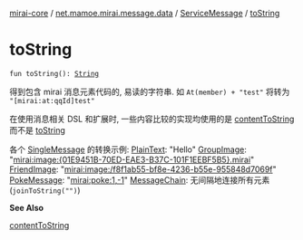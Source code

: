 [mirai-core](../../index.md) / [net.mamoe.mirai.message.data](../index.md) / [ServiceMessage](index.md) / [toString](./to-string.md)

# toString

`fun toString(): `[`String`](https://kotlinlang.org/api/latest/jvm/stdlib/kotlin/-string/index.html)

得到包含 mirai 消息元素代码的, 易读的字符串. 如 `At(member) + "test"` 将转为 `"[mirai:at:qqId]test"`

在使用消息相关 DSL 和扩展时, 一些内容比较的实现均使用的是 [contentToString](../-message/content-to-string.md) 而不是 [toString](../-message/to-string.md)

各个 [SingleMessage](../-single-message/index.md) 的转换示例:
[PlainText](../-plain-text/index.md): "Hello"
[GroupImage](../-group-image/index.md): "[mirai:image:{01E9451B-70ED-EAE3-B37C-101F1EEBF5B5}.mirai](#)"
[FriendImage](../-friend-image/index.md): "[mirai:image:/f8f1ab55-bf8e-4236-b55e-955848d7069f](mirai:image:/f8f1ab55-bf8e-4236-b55e-955848d7069f)"
[PokeMessage](../-poke-message/index.md): "[mirai:poke:1,-1](#)"
[MessageChain](../-message-chain/index.md): 无间隔地连接所有元素 (`joinToString("")`)

**See Also**

[contentToString](../-message/content-to-string.md)

